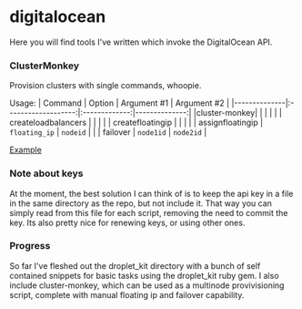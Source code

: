 # digitalocean

Here you will find tools I've written which invoke the DigitalOcean API.

### ClusterMonkey
Provision clusters with single commands, whoopie.

Usage: 
|   Command    |       Option        |  Argument #1  |  Argument #2  |
|--------------|:-------------------:|:-------------:|--------------:|
|cluster-monkey|                     |               |               |
|              | createloadbalancers |               |               |
|              | createfloatingip    |               |               |
|              | assignfloatingip    | `floating_ip` | `nodeid`      |
|              | failover            | `node1id`     | `node2id`     |

[Example](https://asciinema.org/a/43608)

### Note about keys
At the moment, the best solution I can think of is to keep the api key in a file in the same directory as the repo, but not include it. That way you can simply read from this file for each script, removing the need to commit the key. Its also pretty nice for renewing keys, or using other ones.

### Progress
So far I've fleshed out the droplet_kit directory with a bunch of self contained snippets for basic tasks using the droplet_kit ruby gem.
I also include cluster-monkey, which can be used as a multinode provivisioning script, complete with manual floating ip and failover capability.
